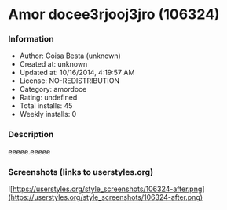 # Amor docee3rjooj3jro (106324)

### Information
- Author: Coisa Besta (unknown)
- Created at: unknown
- Updated at: 10/16/2014, 4:19:57 AM
- License: NO-REDISTRIBUTION
- Category: amordoce
- Rating: undefined
- Total installs: 45
- Weekly installs: 0


### Description
eeeee.eeeee


### Screenshots (links to userstyles.org)
![https://userstyles.org/style_screenshots/106324-after.png](https://userstyles.org/style_screenshots/106324-after.png)


